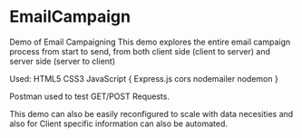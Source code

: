 # EmailCampaign
Demo of Email Campaigning
This demo explores the entire email campaign process from start to send,
from both client side (client to server)
and server side (server to client)

Used: 
HTML5
CSS3 
JavaScript {
Express.js
cors
nodemailer
nodemon
}

Postman used to test GET/POST Requests.

This demo can also be easily reconfigured to scale with data necesities
and also for Client specific information
can also be automated.
